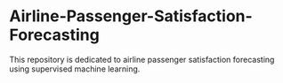 # Airline-Passenger-Satisfaction-Forecasting
This repository is dedicated to airline passenger satisfaction forecasting using supervised machine learning.
